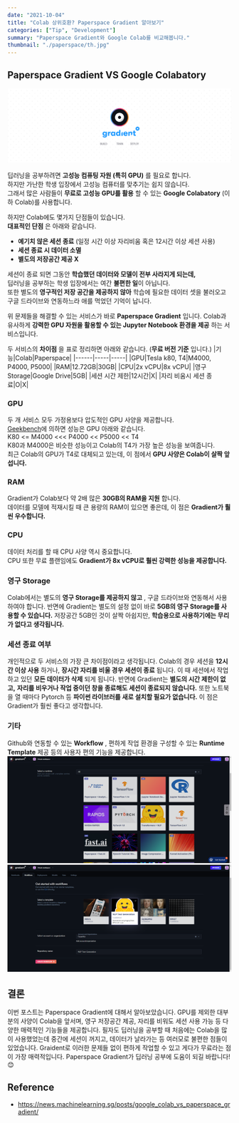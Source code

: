 ```yaml
---
date: "2021-10-04"
title: "Colab 상위호환? Paperspace Gradient 알아보기"
categories: ["Tip", "Development"]
summary: "Paperspace Gradient와 Google Colab를 비교해봅니다."
thumbnail: "./paperspace/th.jpg"
---
```


## Paperspace Gradient VS Google Colabatory

![Paperspace Gradient](./paperspace/0.png "Paperspace Gradient")

딥러닝을 공부하려면 **고성능 컴퓨팅 자원 (특히 GPU)** 를 필요로 합니다.  
하지만 가난한 학생 입장에서 고성능 컴퓨터를 맞추기는 쉽지 않습니다.  
그래서 많은 사람들이 **무료로 고성능 GPU를 활용** 할 수 있는 **Google Colabatory** (이하 Colab)를 사용합니다.

하지만 Colab에도 몇가지 단점들이 있습니다.  
**대표적인 단점** 은 아래와 같습니다.

- **예기치 않은 세션 종료** (일정 시간 이상 자리비움 혹은 12시간 이상 세션 사용)
- **세션 종료 시 데이터 소멸**
- **별도의 저장공간 제공 X**

세션이 종료 되면 그동안 **학습했던 데이터와 모델이 전부 사라지게 되는데,**  
딥러닝을 공부하는 학생 입장에서는 여간 **불편한 일**이 아닙니다.  
또한 별도의 **영구적인 저장 공간을 제공하지 않아** 학습에 필요한 데이터 셋을 불러오고 구글 드라이브와 연동하느라 애를 먹었던 기억이 납니다.

위 문제들을 해결할 수 있는 서비스가 바로 **Paperspace Gradient** 입니다.
Colab과 유사하게 **강력한 GPU 자원을 활용할 수 있는 Jupyter Notebook 환경을 제공** 하는 서비스입니다.

두 서비스의 **차이점** 을 표로 정리하면 아래와 같습니다. (**무료 버전 기준** 입니다.)
|기능|Colab|Paperspace|
|------|-----|-----|
|GPU|Tesla k80, T4|M4000, P4000, P5000|
|RAM|12.72GB|30GB|
|CPU|2x vCPU|8x vCPU|
|영구 Storage|Google Drive|5GB|
|세션 시간 제한|12시간|X|
|자리 비움시 세션 종료|O|X|

### GPU

두 개 서비스 모두 가정용보다 압도적인 GPU 사양을 제공합니다.  
[Geekbench](https://browser.geekbench.com/cuda-benchmarks)에 의하면 성능은 GPU 아래와 같습니다.  
K80 <= M4000 <<< P4000 << P5000 << T4  
K80과 M4000은 비슷한 성능이고 Colab의 T4가 가장 높은 성능을 보여줍니다.  
최근 Colab의 GPU가 T4로 대체되고 있는데, 이 점에서 **GPU 사양은 Colab이 살짝 앞섭니다.**

### RAM

Gradient가 Colab보다 약 2배 많은 **30GB의 RAM을 지원** 합니다.  
데이터를 모델에 적재시킬 때 큰 용량의 RAM이 있으면 좋은데, 이 점은 **Gradient가 훨씬 우수합니다.**

### CPU

데이터 처리를 할 때 CPU 사양 역시 중요합니다.  
CPU 또한 무료 플랜임에도 **Gradient가 8x vCPU로 훨씬 강력한 성능을 제공합니다.**

### 영구 Storage

Colab에서는 별도의 **영구 Storage를 제공하지 않고** , 구글 드라이브와 연동해서 사용하여야 합니다.
반면에 Gradient는 별도의 설정 없이 바로 **5GB의 영구 Storage를 사용할 수 있습니다.** 저장공간 5GB인 것이 살짝 아쉽지만, **학습용으로 사용하기에는 무리가 없다고 생각됩니다.**

### 세션 종료 여부

개인적으로 두 서비스의 가장 큰 차이점이라고 생각됩니다. Colab의 경우 세션을 **12시간 이상 사용** 하거나, **장시간 자리를 비울 경우 세션이 종료** 됩니다. 이 때 세션에서 작업하고 있던 **모든 데이터가 삭제** 되게 됩니다. 반면에 Gradient는 **별도의 시간 제한이 없고,** **자리를 비우거나 작업 중이던 창을 종료해도 세션이 종료되지 않습니다.** 또한 노트북을 열 때마다 Pytorch 등 **파이썬 라이브러를 새로 설치할 필요가 없습니다.** 이 점은 Gradient가 훨씬 좋다고 생각합니다.

### 기타

Github와 연동할 수 있는 **Workflow** , 편하게 작업 환경을 구성할 수 있는 **Runtime Template** 제공 등의 사용자 편의 기능을 제공합니다.  
![Runtime Template 제공](./paperspace/1.png "Runtime Template 제공")
![Github 연동 Workflow 제공](./paperspace/2.png "Github 연동 Workflow 제공")

## 결론

이번 포스트는 Paperspace Gradient에 대해서 알아보았습니다. GPU를 제외한 대부분의 사양이 Colab을 앞서며, 영구 저장공간 제공, 자리를 비워도 세션 사용 가능 등 다양한 매력적인 기능들을 제공합니다. 필자도 딥러닝을 공부할 때 처음에는 Colab을 많이 사용했었는데 중간에 세션이 꺼지고, 데이터가 날라가는 등 여러모로 불편한 점들이 있었습니다. Graident로 이러한 문제들 없이 편하게 작업할 수 있고 게다가 무료라는 점이 가장 매력적입니다. Paperspace Gradient가 딥러닝 공부에 도움이 되길 바랍니다! 😊

## Reference

- https://news.machinelearning.sg/posts/google_colab_vs_paperspace_gradient/
